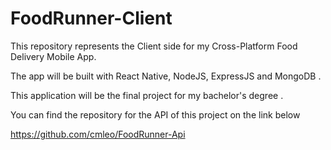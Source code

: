 # FoodRunner-Client

This repository represents the Client side for my Cross-Platform Food Delivery Mobile App. 

The app will be built with React Native, NodeJS, ExpressJS and MongoDB . 

This application will be the final project for my bachelor's degree . 

You can find the repository for the API of this project on the link below

https://github.com/cmleo/FoodRunner-Api
